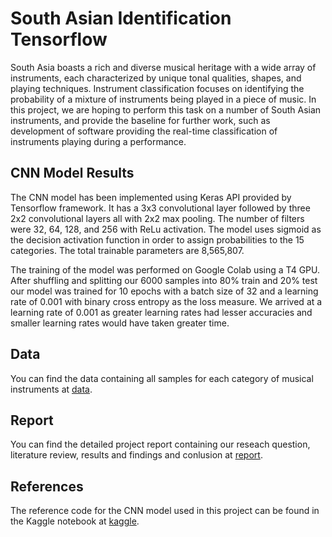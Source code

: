 # South Asian Identification Tensorflow
South Asia boasts a rich and diverse musical heritage with a wide array of instruments, each characterized by unique tonal qualities, shapes, and
playing techniques. Instrument classification focuses on identifying the probability of a mixture of instruments being played in a piece of music. In this project, we are hoping to perform this task on a number of South Asian instruments, and provide the baseline for further work, such as development of software providing the real-time classification of instruments playing during a performance.

## CNN Model Results
The CNN model has been implemented using Keras API provided by Tensorflow framework. It has a 3x3 convolutional layer followed by three 2x2 convolutional layers all with 2x2 max pooling. The number of filters were 32, 64, 128, and 256 with ReLu activation. The model uses sigmoid as the decision activation function in order to assign probabilities to the 15 categories. The total trainable parameters are 8,565,807.

The training of the model was performed on Google Colab using a T4 GPU. After shuffling and splitting our 6000 samples into 80% train and 20% test our model was
trained for 10 epochs with a batch size of 32 and a learning rate of 0.001 with binary cross entropy as the loss measure. We arrived at a learning rate of 0.001 as greater learning rates had lesser accuracies and smaller learning rates would have taken greater time.

## Data
You can find the data containing all samples for each category of musical instruments at [data](https://drive.google.com/drive/folders/12CNM24zEdys5Rvhl32GGCmU2a9MfuKHu).

## Report
You can find the detailed project report containing our reseach question, literature review, results and findings and conlusion at [report](https://github.com/saadabdulhakimqureshi/South-Asian-Identification-Tensorflow/blob/main/Report.pdf).

## References
The reference code for the CNN model used in this project can be found in the Kaggle notebook at [kaggle](https://www.kaggle.com/code/siddhantojha17/musical-instruments-classification-cnn/notebook).

